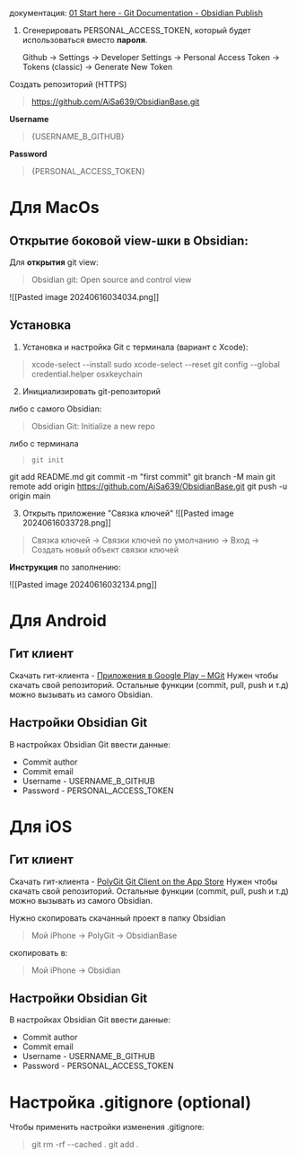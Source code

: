 документация: [01 Start here - Git Documentation - Obsidian Publish](https://publish.obsidian.md/git-doc/01+Start+here)


1) Cгенерировать PERSONAL_ACCESS_TOKEN, который будет использоваться вместо **пароля**. 

	Github -> Settings -> Developer Settings -> Personal Access Token -> Tokens (classic) -> Generate New Token


Создать репозиторий (HTTPS)
>https://github.com/AiSa639/ObsidianBase.git

**Username** 
>{USERNAME_В_GITHUB}

**Password** 
>{PERSONAL_ACCESS_TOKEN}


# Для MacOs

## Открытие боковой view-шки в Obsidian:

Для **открытия** git view:
> Obsidian git: Open source and control view

![[Pasted image 20240616034034.png]]

##  Установка

1) Установка и настройка Git с терминала (вариант с Xcode):
>  xcode-select --install
>  sudo xcode-select --reset
>  git config --global credential.helper osxkeychain

2) Инициализировать git-репозиторий

либо с самого Obsidian:
> Obsidian Git: Initialize a new repo

либо c терминала
>     git init
git add README.md
git commit -m "first commit"
git branch -M main
git remote add origin https://github.com/AiSa639/ObsidianBase.git
git push -u origin main


3) Открыть приложение "Связка ключей"
 ![[Pasted image 20240616033728.png]]

> Связка ключей -> Связки ключей по умолчанию ->  Вход ->  Создать новый объект связки ключей

**Инструкция** по заполнению:

![[Pasted image 20240616032134.png]]


# Для Android

## Гит клиент

Скачать гит-клиента - [Приложения в Google Play – MGit](https://play.google.com/store/apps/details?id=com.manichord.mgit&pcampaignid=web_share)
Нужен чтобы скачать свой репозиторий.
Остальные функции (commit, pull, push и т.д) можно вызывать из самого Obsidian. 

## Настройки Obsidian Git
В настройках Obsidian Git ввести данные:
- Commit author
- Commit email
- Username - USERNAME_В_GITHUB
- Password - PERSONAL_ACCESS_TOKEN

# Для iOS
## Гит клиент
Скачать гит-клиента - [PolyGit Git Client on the App Store](https://apps.apple.com/us/app/polygit-git-client/id1508942822)
Нужен чтобы скачать свой репозиторий.
Остальные функции (commit, pull, push и т.д) можно вызывать из самого Obsidian. 

Нужно скопировать скачанный проект в папку Obsidian

> Мой iPhone -> PolyGit -> ObsidianBase

скопировать в:

>  Мой iPhone ->  Obsidian


## Настройки Obsidian Git
В настройках Obsidian Git ввести данные:
- Commit author
- Commit email
- Username - USERNAME_В_GITHUB
- Password - PERSONAL_ACCESS_TOKEN

# Настройка .gitignore (optional)

Чтобы применить настройки изменения .gitignore:

>git rm -rf --cached .
 git add .
